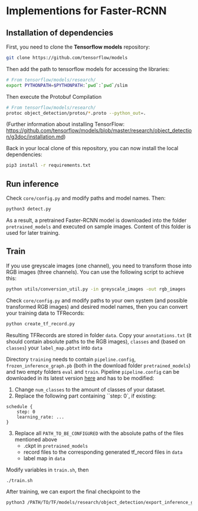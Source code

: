 # Implementions for Faster-RCNN
## Installation of dependencies
First, you need to clone the **Tensorflow models** repository:
```bash
git clone https://github.com/tensorflow/models
```
Then add the path to tensorflow models for accessing the libraries:
```bash
# From tensorflow/models/research/
export PYTHONPATH=$PYTHONPATH:`pwd`:`pwd`/slim
```
Then execute the Protobuf Compilation
```bash
# From tensorflow/models/research/
protoc object_detection/protos/*.proto --python_out=.
```
(Further information about installing TensorFlow: https://github.com/tensorflow/models/blob/master/research/object_detection/g3doc/installation.md)

Back in your local clone of this repository, you can now install the local dependencies:
```bash
pip3 install -r requirements.txt
```

## Run inference
Check ``core/config.py`` and modify paths and model names. Then:

```bash
python3 detect.py
```
As a result, a pretrained Faster-RCNN model is downloaded into the folder ``pretrained_models`` and executed on sample images.
Content of this folder is used for later training.

## Train
If you use greyscale images (one channel), you need to transform those into RGB images (three channels).
You can use the following script to achieve this:
```bash
python utils/conversion_util.py -in greyscale_images -out rgb_images
```

Check ``core/config.py`` and modify paths to your own system (and possible transformed RGB images) and desired model names, then you can convert your training data to TFRecords:
```bash
python create_tf_record.py
```
Resulting TFRecords are stored in folder ``data``.
Copy your ``annotations.txt`` (it should contain absolute paths to the RGB images), ``classes`` and (based on ``classes``) your ``label_map.pbtxt`` into ``data``

Directory ``training`` needs to contain ``pipeline.config``, ``frozen_inference_graph.pb`` (both in the download folder ``pretrained_models``) and two empty folders ``eval`` and ``train``.
Pipeline
``pipeline.config`` can be downloaded in its latest version [here](https://github.com/tensorflow/models/tree/master/research/object_detection/samples/configs) and has to be modified:
1. Change ``num_classes`` to the amount of classes of your dataset.
2. Replace the following part containing ``step: 0`, if existing:
```
schedule {
    step: 0
    learning_rate: ...
}

```
3. Replace all ``PATH_TO_BE_CONFIGURED`` with the absolute paths of the files mentioned above
    - .ckpt in ``pretrained_models``
    - record files to the corresponding generated tf_record files in ``data``
    - label map in ``data``

Modify variables in ``train.sh``, then
```bash
./train.sh
```

After training, we can export the final checkpoint to the

```bash
python3 /PATH/TO/TF/models/research/object_detection/export_inference_graph.py --input_type image_tensor --pipeline_config_path training/faster_rcnn_inception_v2_pets.config --trained_checkpoint_prefix training/model.ckpt-XXXX --output_directory inference_graph
```